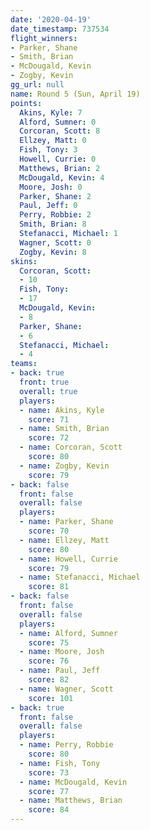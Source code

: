 ```yaml
---
date: '2020-04-19'
date_timestamp: 737534
flight_winners:
- Parker, Shane
- Smith, Brian
- McDougald, Kevin
- Zogby, Kevin
gg_url: null
name: Round 5 (Sun, April 19)
points:
  Akins, Kyle: 7
  Alford, Sumner: 0
  Corcoran, Scott: 8
  Ellzey, Matt: 0
  Fish, Tony: 3
  Howell, Currie: 0
  Matthews, Brian: 2
  McDougald, Kevin: 4
  Moore, Josh: 0
  Parker, Shane: 2
  Paul, Jeff: 0
  Perry, Robbie: 2
  Smith, Brian: 8
  Stefanacci, Michael: 1
  Wagner, Scott: 0
  Zogby, Kevin: 8
skins:
  Corcoran, Scott:
  - 10
  Fish, Tony:
  - 17
  McDougald, Kevin:
  - 8
  Parker, Shane:
  - 6
  Stefanacci, Michael:
  - 4
teams:
- back: true
  front: true
  overall: true
  players:
  - name: Akins, Kyle
    score: 71
  - name: Smith, Brian
    score: 72
  - name: Corcoran, Scott
    score: 80
  - name: Zogby, Kevin
    score: 79
- back: false
  front: false
  overall: false
  players:
  - name: Parker, Shane
    score: 70
  - name: Ellzey, Matt
    score: 80
  - name: Howell, Currie
    score: 79
  - name: Stefanacci, Michael
    score: 81
- back: false
  front: false
  overall: false
  players:
  - name: Alford, Sumner
    score: 75
  - name: Moore, Josh
    score: 76
  - name: Paul, Jeff
    score: 82
  - name: Wagner, Scott
    score: 101
- back: true
  front: false
  overall: false
  players:
  - name: Perry, Robbie
    score: 80
  - name: Fish, Tony
    score: 73
  - name: McDougald, Kevin
    score: 77
  - name: Matthews, Brian
    score: 84
---
```

